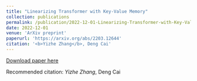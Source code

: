 ```yaml
---
title: "Linearizing Transformer with Key-Value Memory"
collection: publications
permalink: /publication/2022-12-01-Linearizing-Transformer-with-Key-Value-Memory
date: 2022-12-01
venue: 'ArXiv preprint'
paperurl: 'https://arxiv.org/abs/2203.12644'
citation: '<b>Yizhe Zhang</b>, Deng Cai'
---
```


[Download paper here](https://arxiv.org/abs/2203.12644)

Recommended citation: *Yizhe Zhang*, Deng Cai